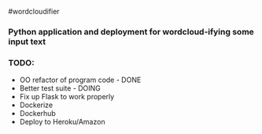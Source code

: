 #wordcloudifier

### Python application and deployment for wordcloud-ifying some input text

### TODO:

* OO refactor of program code - DONE
* Better test suite - DOING
* Fix up Flask to work properly
* Dockerize
* Dockerhub
* Deploy to Heroku/Amazon
